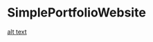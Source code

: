 # SimplePortfolioWebsite

[alt text](https://github.com/RazanAlmahdi/SimplePortfolioWebsite/interface.png)
